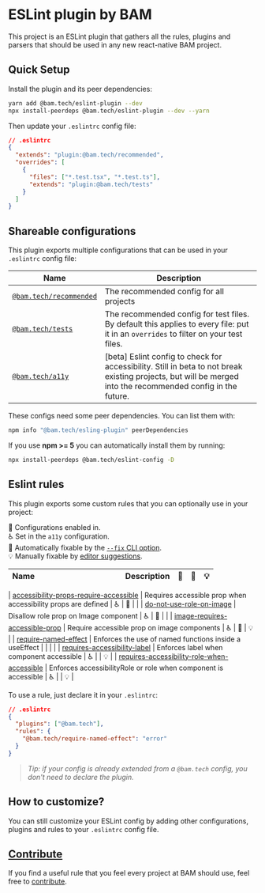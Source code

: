 # ESLint plugin by BAM

This project is an ESLint plugin that gathers all the rules, plugins and parsers that should be used in any new react-native BAM project.

## Quick Setup

Install the plugin and its peer dependencies:

```bash
yarn add @bam.tech/eslint-plugin --dev
npx install-peerdeps @bam.tech/eslint-plugin --dev --yarn
```

Then update your `.eslintrc` config file:

```json
// .eslintrc
{
  "extends": "plugin:@bam.tech/recommended",
  "overrides": [
    {
      "files": ["*.test.tsx", "*.test.ts"],
      "extends": "plugin:@bam.tech/tests"
    }
  ]
}
```

## Shareable configurations

This plugin exports multiple configurations that can be used in your `.eslintrc` config file:

| Name                                                                                                                                         | Description                                                                                                                                                  |
| -------------------------------------------------------------------------------------------------------------------------------------------- | ------------------------------------------------------------------------------------------------------------------------------------------------------------ |
| [`@bam.tech/recommended`](https://github.com/bamlab/react-native-project-config/blob/main/packages/eslint-plugin/lib/configs/recommended.js) | The recommended config for all projects                                                                                                                      |
| [`@bam.tech/tests`](https://github.com/bamlab/react-native-project-config/blob/main/packages/eslint-plugin/lib/configs/tests.js)             | The recommended config for test files. By default this applies to every file: put it in an `overrides` to filter on your test files.                         |
| [`@bam.tech/a11y`](https://github.com/bamlab/react-native-project-config/blob/main/packages/eslint-plugin/lib/configs/a11y.js)               | [beta] Eslint config to check for accessibility. Still in beta to not break existing projects, but will be merged into the recommended config in the future. |

These configs need some peer dependencies. You can list them with:

```bash
npm info "@bam.tech/esling-plugin" peerDependencies
```

If you use **npm >= 5** you can automatically install them by running:

```bash
npx install-peerdeps @bam.tech/eslint-config -D
```

## Eslint rules

This plugin exports some custom rules that you can optionally use in your project:

<!-- begin auto-generated rules list -->

💼 Configurations enabled in.\
♿ Set in the `a11y` configuration.\
🔧 Automatically fixable by the [`--fix` CLI option](https://eslint.org/docs/user-guide/command-line-interface#--fix).\
💡 Manually fixable by [editor suggestions](https://eslint.org/docs/developer-guide/working-with-rules#providing-suggestions).

| Name                                        | Description | 💼  | 🔧  | 💡  |
| :------------------------------------------ | :---------- | :-- | :-- | :-- |

| [accessibility-props-require-accessible](https://github.com/bamlab/react-native-project-config/blob/main/packages/eslint-plugin/docs/rules/accessibility-props-require-accessible.md) | Requires accessible prop when accessibility props are defined | ♿ | 🔧 | |
| [do-not-use-role-on-image](https://github.com/bamlab/react-native-project-config/blob/main/packages/eslint-plugin/docs/rules/do-not-use-role-on-image.md) | Disallow role prop on Image component | ♿ | 🔧 | |
| [image-requires-accessible-prop](https://github.com/bamlab/react-native-project-config/blob/main/packages/eslint-plugin/docs/rules/image-requires-accessible-prop.md) | Require accessible prop on image components | ♿ | 🔧 | 💡 |
| [require-named-effect](https://github.com/bamlab/react-native-project-config/blob/main/packages/eslint-plugin/docs/rules/require-named-effect.md) | Enforces the use of named functions inside a useEffect | | | |
| [requires-accessibility-label](https://github.com/bamlab/react-native-project-config/blob/main/packages/eslint-plugin/docs/rules/requires-accessibility-label.md) | Enforces label when component accessible | ♿ | | 💡 |
| [requires-accessibility-role-when-accessible](https://github.com/bamlab/react-native-project-config/blob/main/packages/eslint-plugin/docs/rules/requires-accessibility-role-when-accessible.md) | Enforces accessibilityRole or role when component is accessible | ♿ | | 💡 |

<!-- end auto-generated rules list -->

To use a rule, just declare it in your `.eslintrc`:

```json
// .eslintrc
{
  "plugins": ["@bam.tech"],
  "rules": {
    "@bam.tech/require-named-effect": "error"
  }
}
```

> _Tip: if your config is already extended from a `@bam.tech` config, you don't need to declare the plugin._

## How to customize?

You can still customize your ESLint config by adding other configurations, plugins and rules to your `.eslintrc` config file.

## [Contribute](./CONTRIBUTING.md)

If you find a useful rule that you feel every project at BAM should use, feel free to [contribute](https://github.com/bamlab/react-native-project-config/blob/main/packages/eslint-plugin/CONTRIBUTING.md).
